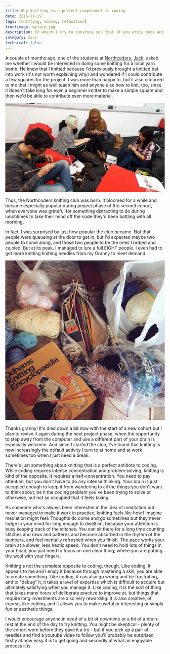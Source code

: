 ```yaml
---
title: Why knitting is a perfect complement to coding
date: 2016-11-19
tags: [knitting, coding, relaxation]
frontimage: myface.jpg
description: In which I try to convince you that if you write code and don't knit, you're making a huge mistake and could be living a far woolier, happier life.
category: misc
technical: false
---
```


A couple of months ago, one of the students at [Northcoders](https://www.northcoders.com), [Jack](https://twitter.com/_jgilla_), asked me whether I would be interested in doing some knitting for a local yarn bomb. He knew that I knitted because I'd previously brought a knitted bat into work (it's not worth explaining why) and wondered if I could contribute a few squares for the project. I was more than happy to, but it also occurred to me that I might as well teach him and anyone else how to knit, too, since it doesn't take long for even a beginner knitter to make a simple square and then we'd be able to contribute even more material.

![Knit Club](knitclub.png)

Thus, the Northcoders knitting club was born. It bloomed for a while and became especially popular during project phase of the second cohort, when everyone was grateful for something distracting to do during lunchtimes to take their mind off the code they'd been battling with all morning.

In fact, I was surprised by just how popular the club became. Not that people were queueing at the door to get in, but I'd expected maybe two people to come along, and those two people to be the ones I bribed and cajoled. But at its peak, I managed to lure a full EIGHT people. I even had to get more knitting knitting needles from my Granny to meet demand.

![Yarn from Granny](knitting.png)

Thanks granny! It's died down a bit now with the start of a new cohort but I plan to revive it again during the next project phase, when the opportunity to step away from the computer and use a different part of your brain is especially welcome. And since I started the club, I've found that knitting is now increasingly the default activity I turn to at home and at work sometimes too when I just need a break.

There's just something about knitting that is a perfect antidote to coding. While coding requires intense concentration and problem solving, knitting is kind of the opposite. It requires a half-concentration. You need to pay attention, but you don't have to do any intense thinking. Your brain is just occupied enough to keep it from wandering to all the things you don't want to think about, be it the coding problem you've been trying to solve or otherwise, but not so occupied that it feels taxing.

As someone who's always been interested in the idea of meditation but never managed to make it work in practice, knitting feels like how I imagine mediation might feel. Thoughts do come and go sometimes but they never lodge in your mind for long enough to dwell on, because your attention is busy keeping track of the stitches. You can sit there for a long time counting stitches and rows and patterns and become absorbed in the rhythm of the numbers, and feel mentally refreshed when you finish. The pace works your brain at a slower, less hectic speed. You don't need to hold lots of things in your head, you just need to focus on one clear thing; where you are putting the wool with your fingers.

Knitting's not the complete opposite to coding, though. Like coding, it appeals to me and I enjoy it because through mastering a skill, you are able to create something. Like coding, it can also go wrong and be frustrating, and to "debug" it, it takes a level of expertise which is difficult to acquire but ultimately satisfying when you manage it. Like coding, it is the sort of thing that takes many hours of deliberate practice to improve at, but things that require long investments are also very rewarding. It is also creative, of course, like coding, and it allows you to make useful or interesting or simply fun or aesthetic things.

I would encourage anyone in need of a bit of downtime or a bit of a brain-rest at the end of the day to try knitting. You might be skeptical - plenty of the cohort were before they gave it a try - but if you pick up a pair of needles and find a youtube video to follow you'll probably be surprised firstly at how easy it is to get going and secondly at what an enjoyable process it is.
